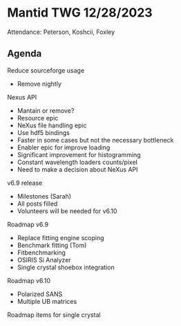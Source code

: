 # Mantid TWG 12/28/2023
Attendance:
Peterson, Koshcii, Foxley

## Agenda
Reduce sourceforge usage
- Remove nightly
  
Nexus API
- Mantain or remove?
- Resource epic
- NeXus file handling epic
- Use hdf5 bindings
- Faster in some cases but not the necessary bottleneck
- Enabler epic for improve loading
- Significant improvement for histogramming
- Constant wavelength loaders counts/pixel
- Need to make a decision about NeXus API
  
v6.9 release
- Milestones (Sarah)
- All posts filled
- Volunteers will be needed for v6.10

Roadmap v6.9
- Replace fitting engine scoping
- Benchmark fitting (Tom)
- Fitbenchmarking
- OSIRIS Si Analyzer
- Single crystal shoebox integration

Roadmap v6.10
- Polarized SANS
- Multiple UB matrices
  
Roadmap items for single crystal
